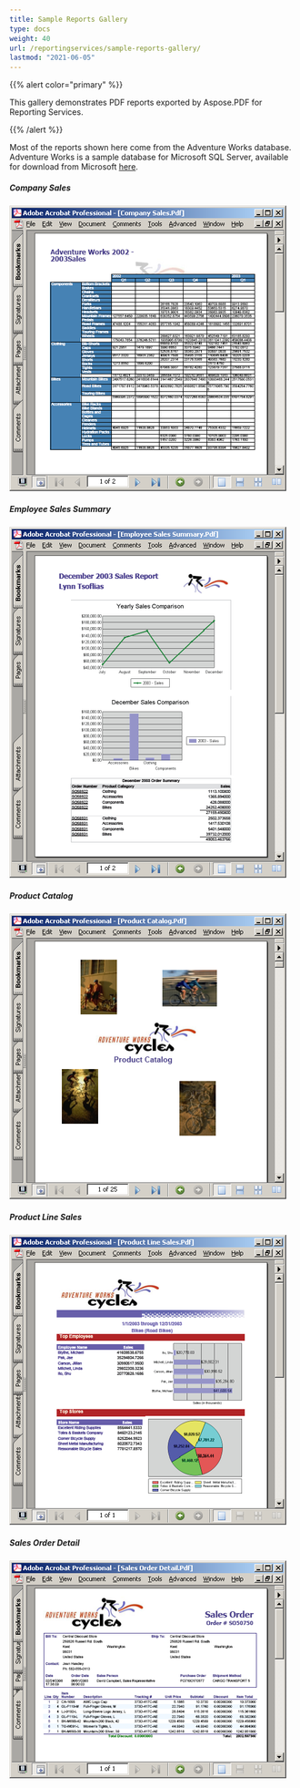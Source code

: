 ```yaml
---
title: Sample Reports Gallery
type: docs
weight: 40
url: /reportingservices/sample-reports-gallery/
lastmod: "2021-06-05"
---
```


{{% alert color="primary" %}}

This gallery demonstrates PDF reports exported by Aspose.PDF for Reporting Services.

{{% /alert %}}

Most of the reports shown here come from the Adventure Works database. Adventure Works is a sample database for Microsoft SQL Server, available for download from Microsoft [here](http://www.microsoft.com/downloads/details.aspx?familyid=E719ECF7-9F46-4312-AF89-6AD8702E4E6E&displaylang=en).
##### **Company Sales**
![todo:image_alt_text](sample-reports-gallery_1.png)
##### **Employee Sales Summary**
![todo:image_alt_text](sample-reports-gallery_2.png)
##### **Product Catalog**
![todo:image_alt_text](sample-reports-gallery_3.png)
##### **Product Line Sales**
![todo:image_alt_text](sample-reports-gallery_4.png)
##### **Sales Order Detail**
![todo:image_alt_text](sample-reports-gallery_5.png)
